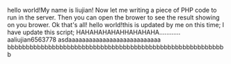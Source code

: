 hello world!My name is liujian!
Now let me writing a piece of PHP code to run in the server.
Then you can open the brower to see the result showing on you brower.
Ok that's all!
hello world!this is updated by me on this time;
I have update this script;
HAHAHAHAHAHHAHAHAHA............
aaliujian6563778
asdaaaaaaaaaaaaaaaaaaaaaaaaaaa
bbbbbbbbbbbbbbbbbbbbbbbbbbbbbbbbbbbbbbbbbbbbbbbbbbbbbbbbbbb

